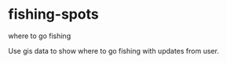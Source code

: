 # fishing-spots
where to go fishing

Use gis data to show where to go fishing with updates from user.
